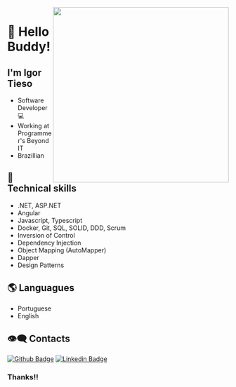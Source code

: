 <img align="right" width="400" height="400" src="https://media.giphy.com/media/FPbnShq1h1IS5FQyPD/giphy.gif">


# :pushpin: Hello Buddy!
##  I'm Igor Tieso

- Software Developer :computer:
- Working at Programmer's Beyond IT
- Brazillian

## :triangular_flag_on_post: Technical skills

- .NET, ASP.NET
- Angular
- Javascript, Typescript
- Docker, Git, SQL, SOLID, DDD, Scrum
- Inversion of Control
- Dependency Injection
- Object Mapping (AutoMapper)
- Dapper 
- Design Patterns

## 🌎 Languagues


- Portuguese
- English

## :eye_speech_bubble: Contacts 

[![Github Badge](https://img.shields.io/badge/-Github-000?style=flat-square&logo=Github&logoColor=white&link=https://https://github.com/ITieso)](https://github.com/ITieso)
[![Linkedin Badge](https://img.shields.io/badge/-LinkedIn-blue?style=flat-square&logo=Linkedin&logoColor=white&link=https://www.linkedin.com/in/https://https://www.linkedin.com/in/igor-tieso-1b6bb0180/)](https://www.linkedin.com/in/igor-tieso-1b6bb0180/)

### Thanks!!
